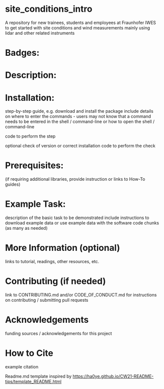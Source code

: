 # site_conditions_intro
A repository for new trainees, students and employees at Fraunhofer IWES to get started with site conditions and wind measurements mainly using lidar and other related instruments

# Badges:

# Description:

# Installation:
step-by-step guide, e.g. download and install the package include details on where to enter the commands - users may not know that a command needs to be entered in the shell / command-line or how to open the shell / command-line

  code to perform the step

optional check of version or correct installation
  code to perform the check

# Prerequisites:
(if requiring additional libraries, provide instruction or links to How-To guides)

# Example Task:
description of the basic task to be demonstrated include instructions to download example data or use example data with the software
code chunks (as many as needed)

# More Information (optional)
links to tutorial, readings, other resources, etc.

# Contributing (if needed)
link to CONTRIBUTING.md and/or CODE_OF_CONDUCT.md for instructions on contributing / submitting pull requests

# Acknowledgements
funding sources / acknowledgements for this project

# How to Cite
example citation

Readme.md template inspired by https://ha0ye.github.io/CW21-README-tips/template_README.html
